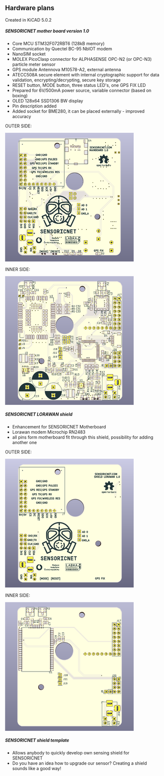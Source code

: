 ## Hardware plans

Created in KiCAD 5.0.2

##### SENSORICNET mother board version 1.0

* Core MCU STM32F072RBT6 (128kB memory)
* Communication by Quectel BC-95 NbIOT modem
* NanoSIM socket
* MOLEX PicoClasp connector for ALPHASENSE OPC-N2 (or OPC-N3) particle meter sensor
* GPS module Antennova M10578-A2, external antenna 
* ATECC508A secure element with internal cryptographic support for data validation, encrypting/decrypting, secure key storage
* RESET button, MODE button, three status LED's, one GPS FIX LED
* Prepared for 6V/500mA power source, variable connector (based on boxing)
* OLED 128x64 SSD1306 BW display
* Pin description added
* Added socket for BME280, it can be placed externally - improved accuracy 

OUTER SIDE:

![OUTER SIDE](pictures/mainboard_bottom(top).png)

INNER SIDE:

![INNER SIDE](pictures/mainboard_top(bottom).png)

##### SENSORICNET LORAWAN shield

* Enhancement for SENSORICNET Motherboard
* Lorawan modem Microchip RN2483
* all pins form motherboard fit through this shield, possibility for adding another one

OUTER SIDE:

![INNER SIDE](pictures/lorawan_shield_top(bottom).png)

INNER SIDE:

![OUTER SIDE](pictures/lorawan_shield_bottom(top).png)


##### SENSORICNET shield template
* Allows anybody to quickly develop own sensing shield for SENSORICNET
* Do you have an idea how to upgrade our sensor? Creating a shield sounds like a good way!


